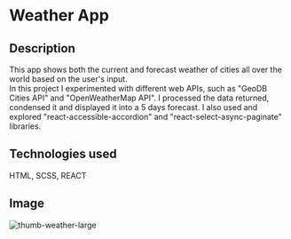 # Weather App

## Description

This app shows both the current and forecast weather of cities all over the world based on the user's input.  
In this project I experimented with different web APIs, such as "GeoDB Cities API" and "OpenWeatherMap API". I processed the data returned, condensed it and displayed it into a 5 days forecast. I also used and explored "react-accessible-accordion" and "react-select-async-paginate" libraries.

## Technologies used

HTML, SCSS, REACT

## Image
![thumb-weather-large](https://github.com/samuelgheorghita/weather-app/assets/86519257/4a4af3be-5da3-426f-ba6b-0a73c110f513)
